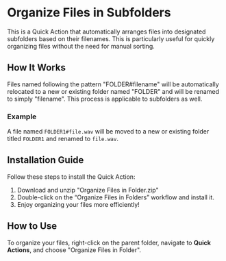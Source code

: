 # Organize Files in Subfolders

This is a Quick Action that automatically arranges files into designated subfolders based on their filenames. This is particularly useful for quickly organizing files without the need for manual sorting.

## How It Works

Files named following the pattern "FOLDER#filename" will be automatically relocated to a new or existing folder named "FOLDER" and will be renamed to simply "filename". This process is applicable to subfolders as well.

### Example

A file named `FOLDER1#file.wav` will be moved to a new or existing folder titled `FOLDER1` and renamed to `file.wav`.

## Installation Guide

Follow these steps to install the Quick Action:

1. Download and unzip "Organize Files in Folder.zip"
2. Double-click on the “Organize Files in Folders” workflow and install it.
3. Enjoy organizing your files more efficiently!

## How to Use

To organize your files, right-click on the parent folder, navigate to **Quick Actions**, and choose "Organize Files in Folder".
